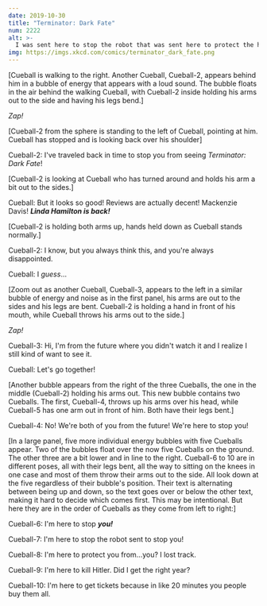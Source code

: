 ```yaml
---
date: 2019-10-30
title: "Terminator: Dark Fate"
num: 2222
alt: >-
  I was sent here to stop the robot that was sent here to protect the human who was sent here to protect the human who was sent here to destroy the robot that was sent here to vacuum the floor.
img: https://imgs.xkcd.com/comics/terminator_dark_fate.png
---
```

[Cueball is walking to the right. Another Cueball, Cueball-2, appears behind him in a bubble of energy that appears with a loud sound. The bubble floats in the air behind the walking Cueball, with Cueball-2 inside holding his arms out to the side and having his legs bend.]

*Zap!*

[Cueball-2 from the sphere is standing to the left of Cueball, pointing at him. Cueball has stopped and is looking back over his shoulder]

Cueball-2: I've traveled back in time to stop you from seeing *Terminator: Dark Fate*!

[Cueball-2 is looking at Cueball who has turned around and holds his arm a bit out to the sides.]

Cueball: But it looks so good! Reviews are actually decent! Mackenzie Davis! ***Linda Hamilton is back!***

[Cueball-2 is holding both arms up, hands held down as Cueball stands normally.]

Cueball-2: I know, but you always think this, and you're always disappointed.

Cueball: I *guess*...

[Zoom out as another Cueball, Cueball-3, appears to the left in a similar bubble of energy and noise as in the first panel, his arms are out to the sides and his legs are bent. Cueball-2 is holding a hand in front of his mouth, while Cueball throws his arms out to the side.]

*Zap!*

Cueball-3: Hi, I'm from the future where you didn't watch it and I realize I still kind of want to see it.

Cueball: Let's go together!

[Another bubble appears from the right of the three Cueballs, the one in the middle (Cueball-2) holding his arms out. This new bubble contains two Cueballs. The first, Cueball-4, throws up his arms over his head, while Cueball-5 has one arm out in front of him. Both have their legs bent.]

Cueball-4: No! We're both of you from the future! We're here to stop you!

[In a large panel, five more individual energy bubbles with five Cueballs appear. Two of the bubbles float over the now five Cueballs on the ground. The other three are a bit lower and in line to the right. Cueball-6 to 10 are in different poses, all with their legs bent, all the way to sitting on the knees in one case and most of them throw their arms out to the side. All look down at the five regardless of their bubble's position. Their text is alternating between being up and down, so the text goes over or below the other text, making it hard to decide which comes first. This may be intentional. But here they are in the order of Cueballs as they come from left to right:]

Cueball-6: I'm here to stop ***you!***

Cueball-7: I'm here to stop the robot sent to stop you!

Cueball-8: I'm here to protect you from...you? I lost track.

Cueball-9: I'm here to kill Hitler. Did I get the right year?

Cueball-10: I'm here to get tickets because in like 20 minutes you people buy them all.